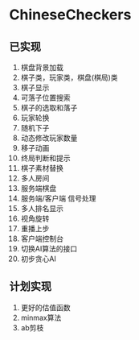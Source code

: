 # ChineseCheckers

## 已实现

1. 棋盘背景加载
2. 棋子类，玩家类，棋盘(棋局)类
3. 棋子显示
4. 可落子位置搜索
5. 棋子的选取和落子
6. 玩家轮换
7. 随机下子
8. 动态修改玩家数量
9. 移子动画
10. 终局判断和提示
11. 棋子素材替换
12. 多人房间
13. 服务端棋盘
14. 服务端/客户端 信号处理
15. 多人排名显示
16. 视角旋转
17. 重播上步
18. 客户端控制台
19. 切换AI算法的接口
20. 初步贪心AI

## 计划实现

1. 更好的估值函数
2. minmax算法
3. ab剪枝
